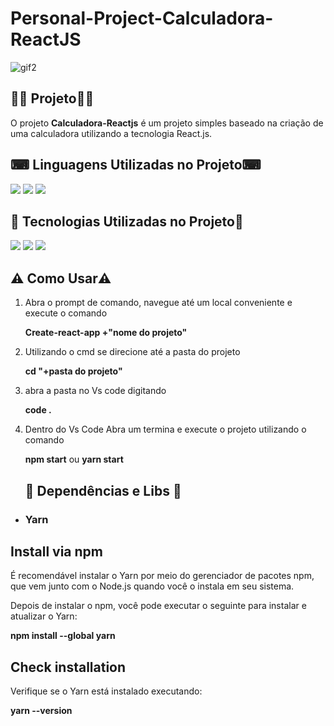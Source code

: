 # Personal-Project-Calculadora-ReactJS

![gif2](https://user-images.githubusercontent.com/69303138/115310150-b8c91a00-a143-11eb-8782-bb87543eeab3.gif)

## 👨‍💻 **Projeto**👨‍💻

O projeto **Calculadora-Reactjs** é um projeto simples baseado na criação de uma calculadora utilizando a tecnologia React.js.

## ⌨ **Linguagens Utilizadas no Projeto**⌨ 

![](https://img.shields.io/badge/HTML5-E34F26?style=for-the-badge&logo=html5&logoColor=white) ![](https://img.shields.io/badge/CSS3-1572B6?style=for-the-badge&logo=css3&logoColor=white) ![](https://img.shields.io/badge/JavaScript-F7DF1E?style=for-the-badge&logo=javascript&logoColor=black)


## 🚀 **Tecnologias Utilizadas no Projeto**🚀

![](https://img.shields.io/badge/React-20232A?style=for-the-badge&logo=react&logoColor=61DAFB) ![](https://img.shields.io/badge/Yarn-2C8EBB?style=for-the-badge&logo=yarn&logoColor=white)  ![](https://img.shields.io/badge/npm-CB3837?style=for-the-badge&logo=npm&logoColor=white)

 ## ⚠️ **Como Usar**⚠️

1. Abra o prompt de comando, navegue até um local conveniente e execute o comando 

    **Create-react-app  +"nome do projeto"**

2. Utilizando o cmd se direcione até a pasta do projeto 

    **cd "+pasta do projeto"**

3. abra a pasta no Vs code digitando 

     **code .** 
     
4. Dentro do Vs Code Abra um termina e execute o projeto utilizando o comando 

    **npm start** ou **yarn start**
    
    
    ## 📂 **Dependências e Libs** 📂
    
* ### Yarn

## Install via npm

É recomendável instalar o Yarn por meio do gerenciador de pacotes npm, que vem junto com o Node.js quando você o instala em seu sistema.

Depois de instalar o npm, você pode executar o seguinte para instalar e atualizar o Yarn:

**npm install --global yarn**


## Check installation

Verifique se o Yarn está instalado executando:

**yarn --version**
    
